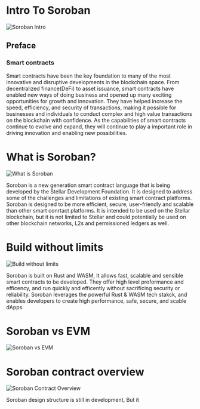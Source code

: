 # Intro To Soroban

![Soroban Intro](https://user-images.githubusercontent.com/45983304/207730230-acb7bde7-c01c-4e1f-81a2-4c87dcb97b94.png)


<h2>Preface</h2>
<h3>Smart contracts</h3>

Smart contracts have been the key foundation to many of the most innovative and disruptive developments in the blockchain space. From decentralized finance(DeFi) to asset issuance, smart contracts have enabled new ways of doing business and opened up many exciting opportunities for growth and innovation. They have helped increase the speed, efficiency, and security of transactions, making it possible for businesses and individuals to conduct complex and high value transactions on the blockchain with confidence. As the capabilities of smart contracts continue to evolve and expand, they will continue to play a  important role in driving innovation and enabling new possibilities.

# What is Soroban?

![What is Soroban](https://user-images.githubusercontent.com/45983304/207730366-e6724060-3cb6-42a4-8fa1-333adecfe4b9.png)

Soroban is a new generation smart contract language that is being developed by the Stellar Development Foundation. It is designed to address some of the challenges and limitations of existing smart contract platforms. Soroban is designed to be more efficient, secure, user-friendly and scalable than other smart conrtact platforms. It is intended to be used on the Stellar blockchain, but it is not limited to Stellar and could potentially be used on other blockchain networks, L2s and permissioned ledgers as well.

# Build without limits

![Build without limits](https://user-images.githubusercontent.com/45983304/207730770-41a38fcd-2da3-4c6f-9361-b18ac11494e1.png)

Soroban is built on Rust and WASM, It allows fast, scalable and sensible smart contracts to be developed. They offer high level proformance and efficency, and run quickly and efficently without sacrificing security or reliability. Soroban leverages the powerful Rust & WASM tech stakck, and enables developers to create high performance, safe, secure, and scable dApps.

# Soroban vs EVM

![Soroban vs EVM](https://user-images.githubusercontent.com/45983304/207743915-545e611b-c420-44f8-8232-46c831e950d0.png)

# Soroban contract overview 

![Soroban Contract Overview](https://user-images.githubusercontent.com/45983304/207743969-742c4a01-b7f0-49b2-a5cd-9fdfaf507114.png)

Soroban design structure is still in development, But it 
